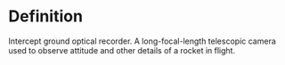 # Definition

Intercept ground optical recorder. A long-focal-length telescopic camera
used to observe attitude and other details of a rocket in flight.
